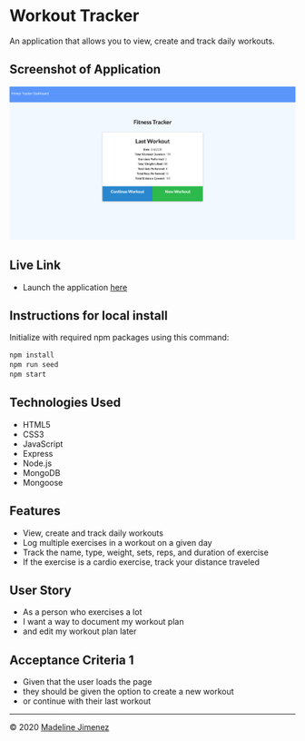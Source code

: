 # Workout Tracker

An application that allows you to view, create and track daily workouts.


## Screenshot of Application

![Desktop](./public/images/demo.png)

## Live Link
- Launch the application [here](https://hidden-oasis-60109.herokuapp.com/)

## Instructions for local install

Initialize with required npm packages using this command:

```sh
npm install
npm run seed
npm start
```

## Technologies Used
- HTML5
- CSS3
- JavaScript
- Express
- Node.js
- MongoDB
- Mongoose

## Features
- View, create and track daily workouts
- Log multiple exercises in a workout on a given day
- Track the name, type, weight, sets, reps, and duration of exercise
- If the exercise is a cardio exercise, track your distance traveled

## User Story
- As a person who exercises a lot
- I want a way to document my workout plan
- and edit my workout plan later

## Acceptance Criteria 1
- Given that the user loads the page
- they should be given the option to create a new workout
- or continue with their last workout

- - -
© 2020 [Madeline Jimenez](https://github.com/mijimenez)